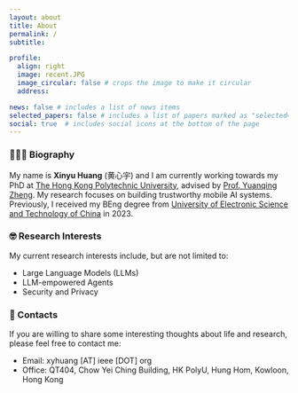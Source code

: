 ```yaml
---
layout: about
title: About
permalink: /
subtitle:

profile:
  align: right
  image: recent.JPG
  image_circular: false # crops the image to make it circular
  address:

news: false # includes a list of news items
selected_papers: false # includes a list of papers marked as "selected={true}"
social: true  # includes social icons at the bottom of the page
---
```


### 👨🏻‍🎓 Biography
My name is **Xinyu Huang** (黄心宇) and I am currently working towards my PhD at [The Hong Kong Polytechnic University](https://www.polyu.edu.hk/comp/), advised by [Prof. Yuanqing Zheng](https://www4.comp.polyu.edu.hk/~csyqzheng/). My research focuses on building trustworthy mobile AI systems. Previously, I received my BEng degree from [University of Electronic Science and Technology of China](https://www.en.uestc.edu.cn/) in 2023. 



### 🤓 Research Interests
My current research interests include, but are not limited to:

- Large Language Models (LLMs)
- LLM-empowered Agents
- Security and Privacy


### 📧 Contacts
If you are willing to share some interesting thoughts about life and research, please feel free to contact me:
- Email: xyhuang [AT] ieee [DOT] org
- Office: QT404, Chow Yei Ching Building, HK PolyU, Hung Hom, Kowloon, Hong Kong

